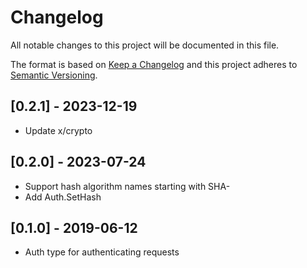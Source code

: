 # Changelog
All notable changes to this project will be documented in this file.

The format is based on [Keep a Changelog](http://keepachangelog.com/en/1.0.0/)
and this project adheres to [Semantic Versioning](http://semver.org/spec/v2.0.0.html).

## [0.2.1] - 2023-12-19

- Update x/crypto

## [0.2.0] - 2023-07-24

- Support hash algorithm names starting with SHA-
- Add Auth.SetHash

## [0.1.0] - 2019-06-12

- Auth type for authenticating requests
